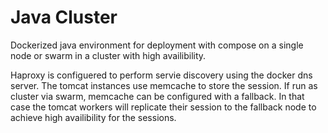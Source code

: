 # Java Cluster

Dockerized java environment for deployment with compose on a single node or swarm in a cluster with high availibility.

Haproxy is configuered to perform servie discovery using the docker dns server. The tomcat instances use memcache to store the session. If run as cluster via swarm, memcache can be configured with a fallback. In that case the tomcat workers will replicate their session to the fallback node to achieve high availibility for the sessions.
